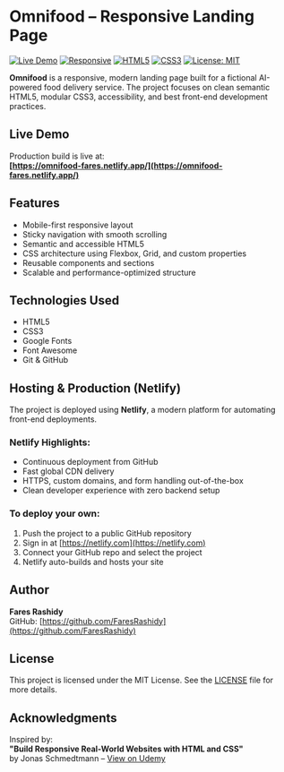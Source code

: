 # Omnifood – Responsive Landing Page

[![Live Demo](https://img.shields.io/badge/Live%20Demo-Online-brightgreen?style=flat&logo=netlify&logoColor=white)](https://faresrashidy.netlify.app/)
[![Responsive](https://img.shields.io/badge/Responsive%20Design-Fully%20Responsive-00c853?style=flat&logo=css3)](#)
[![HTML5](https://img.shields.io/badge/HTML5-Semantic-E34F26?style=flat&logo=html5&logoColor=white)](#)
[![CSS3](https://img.shields.io/badge/CSS3-Flexbox%20%26%20Grid-1572B6?style=flat&logo=css3&logoColor=white)](#)
[![License: MIT](https://img.shields.io/badge/License-MIT-yellow.svg)](#license)

**Omnifood** is a responsive, modern landing page built for a fictional AI-powered food delivery service. The project focuses on clean semantic HTML5, modular CSS3, accessibility, and best front-end development practices.

## Live Demo

Production build is live at:  
**[https://omnifood-fares.netlify.app/](https://omnifood-fares.netlify.app/)**

## Features

- Mobile-first responsive layout
- Sticky navigation with smooth scrolling
- Semantic and accessible HTML5
- CSS architecture using Flexbox, Grid, and custom properties
- Reusable components and sections
- Scalable and performance-optimized structure

## Technologies Used

- HTML5
- CSS3
- Google Fonts
- Font Awesome
- Git & GitHub

## Hosting & Production (Netlify)

The project is deployed using **Netlify**, a modern platform for automating front-end deployments.

### Netlify Highlights:

- Continuous deployment from GitHub
- Fast global CDN delivery
- HTTPS, custom domains, and form handling out-of-the-box
- Clean developer experience with zero backend setup

### To deploy your own:

1. Push the project to a public GitHub repository
2. Sign in at [https://netlify.com](https://netlify.com)
3. Connect your GitHub repo and select the project
4. Netlify auto-builds and hosts your site

## Author

**Fares Rashidy**  
GitHub: [https://github.com/FaresRashidy](https://github.com/FaresRashidy)

## License

This project is licensed under the MIT License. See the [LICENSE](LICENSE) file for more details.

## Acknowledgments

Inspired by:  
**"Build Responsive Real-World Websites with HTML and CSS"**  
by Jonas Schmedtmann – [View on Udemy](https://www.udemy.com/course/design-and-develop-a-killer-website-with-html5-and-css3/)
